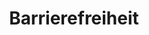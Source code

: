 ---
layout: redirect.njk
tags: toplevel
parent: de
key: accessibility_de
title: Barrierefreiheit
alternativetitle: Wir entwickeln Produkte für so viele wie möglich.
redirect: /de/accessibility/introduction/about-this-guide/
order: 3
---